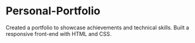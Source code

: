 # Personal-Portfolio
Created a portfolio to showcase achievements and technical skills. 
Built a responsive front-end with HTML and CSS.
